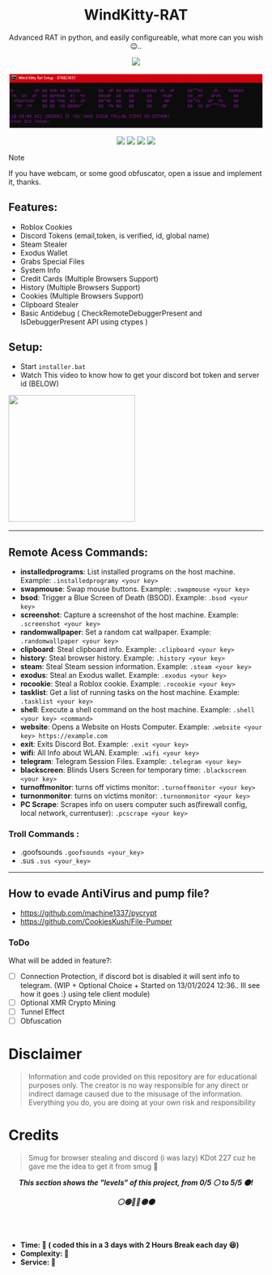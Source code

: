 <span align='center'>

# WindKitty-RAT
Advanced RAT in python, and easily configureable, what more can you wish 😉..
<p align='center'><img src="https://media.discordapp.net/attachments/959100497904693330/1193615198137876560/windkittyrat.png?ex=65ad5bc7&is=659ae6c7&hm=34ab0717275a9d23bbc8d3e89ffe61704b4028902f21b87369bbe946dd5e829c&=&format=webp&quality=lossless" width=500 /></p>
<p align='center'><img src="https://raw.githubusercontent.com/EvilBytecode/WindKitty-Rat/main/img/windkittyterminal.png" width=500 /></p>

</span>
<p align=center>  
<a href=https://github.com/Evilbytecode><img src="https://img.shields.io/badge/Author-Evilbytecode-red.svg?style=for-the-badge&label=Author" /></a>

<img src="https://img.shields.io/badge/Version-1.0-brightgreen?style=for-the-badge" >
<img src="https://img.shields.io/github/stars/Evilbytecode/WindKitty-Rat?style=for-the-badge">  
<img src="https://img.shields.io/github/followers/Evilbytecode?label=Followers&style=for-the-badge">
</p>   

> [!NOTE]  
> If you have webcam, or some good obfuscator, open a issue and implement it, thanks.

## Features:
- Roblox Cookies
- Discord Tokens (email,token, is verified, id, global name)
- Steam Stealer
- Exodus Wallet
- Grabs Special Files
- System Info
- Credit Cards (Multiple Browsers Support)
- History (Multiple Browsers Support)
- Cookies (Multiple Browsers Support)
- Clipboard Stealer
- Basic Antidebug ( CheckRemoteDebuggerPresent and IsDebuggerPresent API using ctypes )



## Setup: 
- Start `installer.bat`
- Watch This video to know how to get your discord bot token and server id (BELOW)
<img width="250" height="250" src="https://github.com/EvilBytecode/WindKitty-Rat/blob/main/img/Tutorial.gif?raw=true">


---
## Remote Acess Commands: 

- **installedprograms**: List installed programs on the host machine. Example: `.installedprogramy <your key>`
- **swapmouse**: Swap mouse buttons. Example: `.swapmouse <your key>`
- **bsod**: Trigger a Blue Screen of Death (BSOD). Example: `.bsod <your key>`
- **screenshot**: Capture a screenshot of the host machine. Example: `.screenshot <your key>`
- **randomwallpaper**: Set a random cat wallpaper. Example: `.randomwallpaper <your key>`
- **clipboard**: Steal clipboard info. Example: `.clipboard <your key>`
- **history**: Steal browser history. Example: `.history <your key>`
- **steam**: Steal Steam session information. Example: `.steam <your key>`
- **exodus**: Steal an Exodus wallet. Example: `.exodus <your key>`
- **rocookie**: Steal a Roblox cookie. Example: `.rocookie <your key>`
- **tasklist**: Get a list of running tasks on the host machine. Example: `.tasklist <your key>`
- **shell**: Execute a shell command on the host machine. Example: `.shell <your key> <command>`
- **website**: Opens a Website on Hosts Computer. Example: `.website <your key> https://example.com`
- **exit**: Exits Discord Bot. Example: `.exit <your key>`
- **wifi**: All Info about WLAN. Example: `.wifi <your key>`
- **telegram**: Telegram Session Files. Example: `.telegram <your key>`
- **blackscreen**: Blinds Users Screen for temporary time: `.blackscreen <your key>`
- **turnoffmonitor**: turns off victims monitor: `.turnoffmonitor <your key>`
- **turnonmonitor**: turns on victims monitor: `.turnonmonitor <your key>`
- **PC Scrape**: Scrapes info on users computer such as(firewall config, local network, currentuser): `.pcscrape <your key>`

### Troll Commands :

- .goofsounds `.goofsounds <your_key>`
- .sus `.sus <your_key>`

---

## How to evade AntiVirus and pump file?
- https://github.com/machine1337/pycrypt
- https://github.com/CookiesKush/File-Pumper
### ToDo

What will be added in feature?:

- [ ] Connection Protection, if discord bot is disabled it will sent info to telegram. (WIP + Optional Choice + Started on 13/01/2024 12:36.. Ill see how it goes :} using tele client module)
- [ ] Optional XMR Crypto Mining
- [ ] Tunnel Effect
- [ ] Obfuscation

# Disclaimer
> Information and code provided on this repository are for educational purposes only. The creator is no way responsible for any direct or indirect damage caused due to the misusage of the information. Everything you do, you are doing at your own risk and responsibility

# Credits
> Smug for browser stealing and discord (i was lazy)
> KDot 227 cuz he gave me the idea to get it from smug 🤣

<p align="center"><strong><i>This section shows the "levels" of this project, from 0/5 ⚪ to 5/5 ⚫!</i></strong</p>
<p align="center"><strong><i>⚪🟢🔵🔴🟣⚫</i></strong</p>

<br><br>
* Time: 🔴 ( coded this in a 3 days with 2 Hours Break each day 😆)
* Complexity: 🔵
* Service: 🔴
<br><br>


